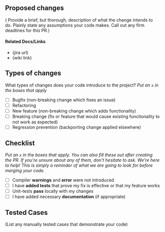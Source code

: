 ## Proposed changes

( Provide a brief, but thorough, description of what the change intends to do. Plainly state any assumptions your code makes. Call out any firm deadlines for this PR.)
 
#### Related Docs/Links
 
* (jira url)
* (wiki link)

## Types of changes

What types of changes does your code introduce to the project?
_Put an `x` in the boxes that apply_

- [ ] Bugfix (non-breaking change which fixes an issue)
- [ ] Refactoring
- [ ] New feature (non-breaking change which adds functionality)
- [ ] Breaking change (fix or feature that would cause existing functionality to not work as expected)
- [ ] Regression prevention (backporting change applied elsewhere)
 
## Checklist

_Put an `x` in the boxes that apply. You can also fill these out after creating the PR. If you're unsure about any of them, don't hesitate to ask. We're here to help! This is simply a reminder of what we are going to look for before merging your code._

- [ ] Compiler **warnings** and **error** were not introduced
- [ ] I have **added tests** that prove my fix is effective or that my feature works
- [ ] Unit-tests **pass** locally with my changes
- [ ] I have added necessary **documentation** (if appropriate)

## Tested Cases
 
(List any manually tested cases that demonstrate your code)
